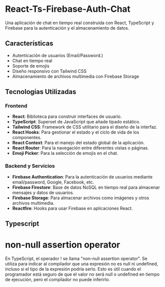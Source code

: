 # React-Ts-Firebase-Auth-Chat

Una aplicación de chat en tiempo real construida con React, TypeScript y Firebase para la autenticación y el almacenamiento de datos.

## Características

- Autenticación de usuarios (Email/Password.)
- Chat en tiempo real
- Soporte de emojis
- Diseño responsivo con Tailwind CSS
- Almacenamiento de archivos multimedia con Firebase Storage

## Tecnologías Utilizadas

### Frontend

- **React**: Biblioteca para construir interfaces de usuario.
- **TypeScript**: Superset de JavaScript que añade tipado estático.
- **Tailwind CSS**: Framework de CSS utilitario para el diseño de la interfaz.
- **React Hooks**: Para gestionar el estado y el ciclo de vida de los componentes.
- **React Context**: Para el manejo del estado global de la aplicación.
- **React Router**: Para la navegación entre diferentes vistas o páginas.
- **Emoji Picker**: Para la selección de emojis en el chat.

### Backend y Servicios

- **Firebase Authentication**: Para la autenticación de usuarios mediante email/password, Google, Facebook, etc.
- **Firebase Firestore**: Base de datos NoSQL en tiempo real para almacenar mensajes y datos de usuarios.
- **Firebase Storage**: Para almacenar archivos como imágenes y otros archivos multimedia.
- **Reactfire**: Hooks para usar Firebase en aplicaciones React.


## Typescript

# non-null assertion operator

En TypeScript, el operador ! se llama "non-null assertion operator". Se utiliza para indicar al compilador que una expresión no es null ni undefined, incluso si el tipo de la expresión podría serlo. Esto es útil cuando el programador está seguro de que el valor no será null o undefined en tiempo de ejecución, pero el compilador no puede inferirlo.
